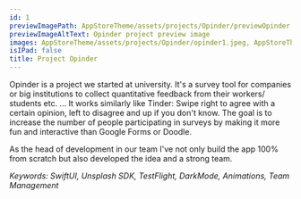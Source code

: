 ```yaml
---
id: 1
previewImagePath: AppStoreTheme/assets/projects/Opinder/previewOpinder.jpg
previewImageAltText: Opinder project preview image
images: AppStoreTheme/assets/projects/Opinder/opinder1.jpeg, AppStoreTheme/assets/projects/Opinder/opinder2.jpeg, AppStoreTheme/assets/projects/Opinder/opinder3.jpeg
isIPad: false
title: Project Opinder
---
```

Opinder is a project we started at university. It's a survey tool for companies or big institutions to collect quantitative feedback from their workers/ students etc. ... It works similarly like Tinder: Swipe right to agree with a certain opinion, left to disagree and up if you don't know. The goal is to increase the number of people participating in surveys by making it more fun and interactive than Google Forms or Doodle.

As the head of development in our team I've not only build the app 100% from scratch but also developed the idea and a strong team.

*Keywords: SwiftUI, Unsplash SDK, TestFlight, DarkMode, Animations, Team Management*
